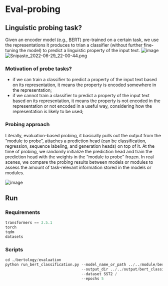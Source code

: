 # Eval-probing
## Linguistic probing task?
Given an encoder model (e.g., BERT) pre-trained on a certain task, we use the representations it produces to trian a classifier (without further fine-tuning the model) to predict a linguistic property of the input text.
![image](https://s2.loli.net/2022/06/29/BZgLt79xhyjvIXu.png)
![Snipaste_2022-06-29_22-00-44.png](https://s2.loli.net/2022/06/29/fPydweCgAlmKbzF.png)

### Motivation of probe tasks?
- if we can train a classifier to predict a property of the input text based on its representation, it means the property is encoded somewhere in the representation;
- if we cannot train a classifier to predict a property of the input text based on its representation, it means the property is not encoded in the representation or not encoded in a useful way, considering how the representation is likely to be used;

### Probing approach
Literally, evaluation-based probing, it basically pulls out the output from the “module to probe”, attaches a prediction head (can be classification, regression, sequence labeling, and generation heads) on top of it.
At the time of probing, we randomly initialize the prediction head and train the prediction head with the weights in the “module to probe” frozen.
In real scenes, we compare the probing results between models or modules to assess the amount of task-relevant information stored in the models or modules.

![image](https://s2.loli.net/2022/06/29/RUtjIHlGbidDh4O.png)

## Run
### Requirements
```Python
transformers == 3.5.1
torch
tqdm
datasets
```
### Scripts
```Python
cd ./bertology/evaluation
python run_bert_classification.py --model_name_or_path ../../module/bert-base-uncased /
                                  --output_dir ../../output/bert_classification /
                                  --dataset SST2 /
                                  --epochs 5
```
